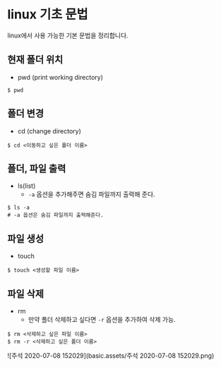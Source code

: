 # linux 기초 문법

linux에서 사용 가능한 기본 문법을 정리합니다.



## 현재 폴더 위치

- pwd (print working directory)

```shell
$ pwd
```



## 폴더 변경

- cd (change directory)

```shell
$ cd <이동하고 싶은 폴더 이름>
```



## 폴더, 파일 출력

- ls(list)
  - `-a` 옵션을 추가해주면 숨김 파일까지 출력해 준다.

```shell
$ ls -a
# -a 옵션은 숨김 파일까지 출력해준다.
```



## 파일 생성

- touch

```shell
$ touch <생성할 파일 이름>
```



## 파일 삭제

- rm
  - 만약 폴더 삭제하고 싶다면 `-r` 옵션을 추가하여 삭제 가능.

```shell
$ rm <삭제하고 싶은 파일 이름>
$ rm -r <삭제하고 싶은 폴더 이름>
```

![주석 2020-07-08 152029](basic.assets/주석 2020-07-08 152029.png)